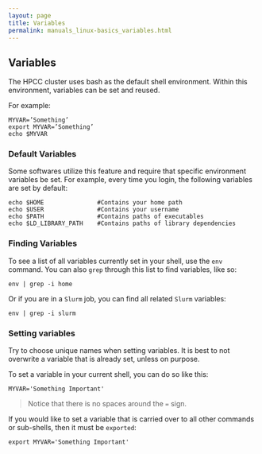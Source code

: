 ```yaml
---
layout: page
title: Variables
permalink: manuals_linux-basics_variables.html
---
```


## Variables

The HPCC cluster uses bash as the default shell environment. Within this environment, variables can be set and reused.

For example:
```
MYVAR=’Something’
export MYVAR=’Something’
echo $MYVAR
```

### Default Variables

Some softwares utilize this feature and require that specific environment variables be set.
For example, every time you login, the following variables are set by default:

```
echo $HOME               #Contains your home path
echo $USER               #Contains your username
echo $PATH               #Contains paths of executables
echo $LD_LIBRARY_PATH    #Contains paths of library dependencies
```


### Finding Variables

To see a list of all variables currently set in your shell, use the `env` command.
You can also `grep` through this list to find variables, like so:

```
env | grep -i home
```

Or if you are in a `Slurm` job, you can find all related `Slurm` variables:

```
env | grep -i slurm
```

### Setting variables

Try to choose unique names when setting variables.
It is best to not overwrite a variable that is already set, unless on purpose.

To set a variable in your current shell, you can do so like this:

```
MYVAR='Something Important'
```

> Notice that there is no spaces around the `=` sign.

If you would like to set a variable that is carried over to all other commands or sub-shells, then it must be `exported`:

```
export MYVAR='Something Important'
```
